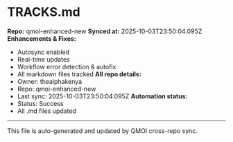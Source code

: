 # TRACKS.md

**Repo:** qmoi-enhanced-new
**Synced at:** 2025-10-03T23:50:04.095Z
**Enhancements & Fixes:**
- Autosync enabled
- Real-time updates
- Workflow error detection & autofix
- All markdown files tracked
**All repo details:**
- Owner: thealphakenya
- Repo: qmoi-enhanced-new
- Last sync: 2025-10-03T23:50:04.095Z
**Automation status:**
- Status: Success
- All .md files updated
---
This file is auto-generated and updated by QMOI cross-repo sync.
